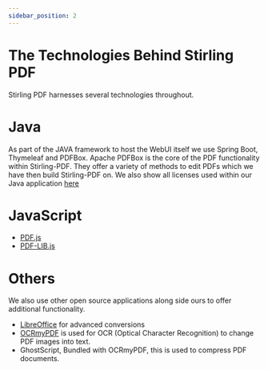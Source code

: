 ```yaml
---
sidebar_position: 2
---
```


# The Technologies Behind Stirling PDF

Stirling PDF harnesses several technologies throughout.

# Java
As part of the JAVA framework to host the WebUI itself we use
Spring Boot, Thymeleaf and PDFBox.
Apache PDFBox is the core of the PDF functionality within Stirling-PDF.
They offer a variety of methods to edit PDFs which we have then build Stirling-PDF on.
We also show all licenses used within our Java application [here](https://stirlingpdf.io/licenses)

# JavaScript
- [PDF.js](https://github.com/mozilla/pdf.js)
- [PDF-LIB.js](https://github.com/Hopding/pdf-lib)


# Others
We also use other open source applications along side ours to offer additional functionality.
- [LibreOffice](https://www.libreoffice.org/discover/libreoffice/) for advanced conversions
- [OCRmyPDF](https://github.com/ocrmypdf/OCRmyPDF) is used for OCR (Optical Character Recognition) to change PDF images into text.
- GhostScript, Bundled with OCRmyPDF, this is used to compress PDF documents.

